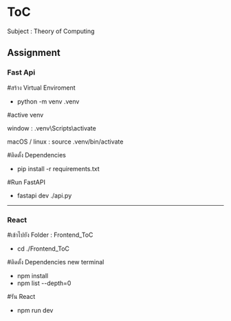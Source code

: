 # ToC
Subject : Theory of Computing

Assignment
------------------------------------------------
### Fast Api

#สร้าง Virtual Enviroment

  * python -m venv .venv

#active venv

  window : 
     .venv\Scripts\activate
  
  macOS / linux : 
     source .venv/bin/activate

#ติดตั้ง Dependencies

   * pip install -r requirements.txt

#Run FastAPI
  * fastapi dev ./api.py

------------------------------------------------
### React

#เข้าไปยัง Folder : Frontend_ToC

  * cd ./Frontend_ToC

#ติดตั้ง Dependencies
  new terminal
  * npm install
  * npm list --depth=0

#รัน React
  * npm run dev
